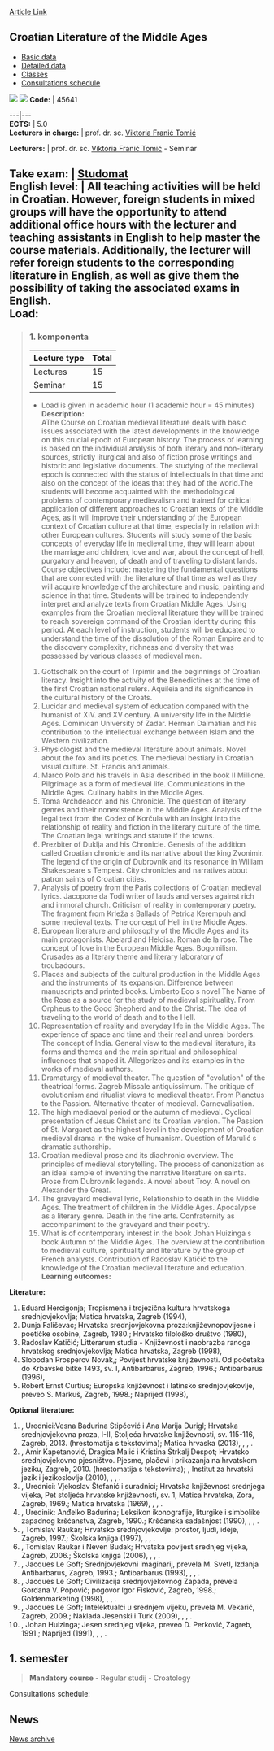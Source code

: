 [Article Link](https://www.fhs.hr/en/course/clotma)

## Croatian Literature of the Middle Ages
  * [Basic data](https://www.fhs.hr/en/course/clotma#v1id-523754_985314_1_0 "Basic data")
  * [Detailed data](https://www.fhs.hr/en/course/clotma#v1id-523754_985314_1_1 "Detailed data")
  * [Classes](https://www.fhs.hr/en/course/clotma#v1id-523754_985314_1_2 "Classes")
  * [Consultations schedule](https://www.fhs.hr/en/course/clotma#v1id-523754_985314_1_3 "Consultations schedule")


[![](https://www.fhs.hr/img/flags/gif/hr.gif)](https://www.fhs.hr/predmet/hks) [![](https://www.fhs.hr/img/flags/gif/gb.gif)](https://www.fhs.hr/en/course/clotma)
**Code:** |  45641  
  
---|---  
**ECTS:** |  5.0   
**Lecturers in charge:** |  prof. dr. sc. [Viktoria Franić Tomić](https://www.fhs.hr/staff/viktoria.franic_tomic)   
  
**Lecturers:** |  prof. dr. sc. [Viktoria Franić Tomić](https://www.fhs.hr/djelatnik/viktoria.franic_tomic) - Seminar  
  
**Take exam:** |  [Studomat](http://www.isvu.hr/studomat)  
**English level:** |  All teaching activities will be held in Croatian. However, foreign students in mixed groups will have the opportunity to attend additional office hours with the lecturer and teaching assistants in English to help master the course materials. Additionally, the lecturer will refer foreign students to the corresponding literature in English, as well as give them the possibility of taking the associated exams in English.   
**Load:**  
---  
> ### 1. komponenta
> | Lecture type | Total  
> ---|---  
> Lectures | 15  
> Seminar | 15  
> * Load is given in academic hour (1 academic hour = 45 minutes)   
**Description:**  
> AThe Course on Croatian medieval literature deals with basic issues associated with the latest developments in the knowledge on this crucial epoch of European history. The process of learning is based on the individual analysis of both literary and non-literary sources, strictly liturgical and also of fiction prose writings and historic and legislative documents. The studying of the medieval epoch is connected with the status of intellectuals in that time and also on the concept of the ideas that they had of the world.The students will become acquainted with the methodological problems of contemporary medievalism and trained for critical application of different approaches to Croatian texts of the Middle Ages, as it will improve their understanding of the European context of Croatian culture at that time, especially in relation with other European cultures. Students will study some of the basic concepts of everyday life in medieval time, they will learn about the marriage and children, love and war, about the concept of hell, purgatory and heaven, of death and of traveling to distant lands. Course objectives include: mastering the fundamental questions that are connected with the literature of that time as well as they will acquire knowledge of the architecture and music, painting and science in that time. Students will be trained to independently interpret and analyze texts from Croatian Middle Ages. Using examples from the Croatian medieval literature they will be trained to reach sovereign command of the Croatian identity during this period. At each level of instruction, students will be educated to understand the time of the dissolution of the Roman Empire and to the discovery complexity, richness and diversity that was possessed by various classes of medieval men.   
>    
>  1. Gottschalk on the court of Trpimir and the beginnings of Croatian literacy. Insight into the activity of the Benedictines at the time of the first Croatian national rulers. Aquileia and its significance in the cultural history of the Croats.   
>  2. Lucidar and medieval system of education compared with the humanist of XIV. and XV century. A university life in the Middle Ages. Dominican University of Zadar. Herman Dalmatian and his contribution to the intellectual exchange between Islam and the Western civilization.   
>  3. Physiologist and the medieval literature about animals. Novel about the fox and its poetics. The medieval bestiary in Croatian visual culture. St. Francis and animals.   
>  4. Marco Polo and his travels in Asia described in the book Il Millione. Pilgrimage as a form of medieval life. Communications in the Middle Ages. Culinary habits in the Middle Ages.   
>  5. Toma Archdeacon and his Chronicle. The question of literary genres and their nonexistence in the Middle Ages. Analysis of the legal text from the Codex of Korčula with an insight into the relationship of reality and fiction in the literary culture of the time. The Croatian legal writings and statute if the towns.   
>  6. Prezbiter of Duklja and his Chronicle. Genesis of the addition called Croatian chronicle and its narrative about the king Zvonimir. The legend of the origin of Dubrovnik and its resonance in William Shakespeare s Tempest. City chronicles and narratives about patron saints of Croatian cities.   
>  7. Analysis of poetry from the Paris collections of Croatian medieval lyrics. Jacopone da Todi writer of lauds and verses against rich and immoral church. Criticism of reality in contemporary poetry. The fragment from Krleža s Ballads of Petrica Kerempuh and some medieval texts. The concept of Hell in the Middle Ages.   
>  8. European literature and philosophy of the Middle Ages and its main protagonists. Abelard and Heloisa. Roman de la rose. The concept of love in the European Middle Ages. Bogomilism. Crusades as a literary theme and literary laboratory of troubadours.   
>  9. Places and subjects of the cultural production in the Middle Ages and the instruments of its expansion. Difference between manuscripts and printed books. Umberto Eco s novel The Name of the Rose as a source for the study of medieval spirituality. From Orpheus to the Good Shepherd and to the Christ. The idea of traveling to the world of death and to the Hell.   
>  10. Representation of reality and everyday life in the Middle Ages. The experience of space and time and their real and unreal borders. The concept of India. General view to the medieval literature, its forms and themes and the main spiritual and philosophical influences that shaped it. Allegorizes and its examples in the works of medieval authors.   
>  11. Dramaturgy of medieval theater. The question of "evolution" of the theatrical forms. Zagreb Missale antiquissimum. The critique of evolutionism and ritualist views to medieval theater. From Planctus to the Passion. Alternative theater of medieval. Carnevalisation.   
>  12. The high mediaeval period or the autumn of medieval. Cyclical presentation of Jesus Christ and its Croatian version. The Passion of St. Margaret as the highest level in the development of Croatian medieval drama in the wake of humanism. Question of Marulić s dramatic authorship.   
>  13. Croatian medieval prose and its diachronic overview. The principles of medieval storytelling. The process of canonization as an ideal sample of inventing the narrative literature on saints. Prose from Dubrovnik legends. A novel about Troy. A novel on Alexander the Great.   
>  14. The graveyard medieval lyric, Relationship to death in the Middle Ages. The treatment of children in the Middle Ages. Apocalypse as a literary genre. Death in the fine arts. Confraternity as accompaniment to the graveyard and their poetry.   
>  15. What is of contemporary interest in the book Johan Huizinga s book Autumn of the Middle Ages. The overview at the contribution to medieval culture, spirituality and literature by the group of French analysts. Contribution of Radoslav Katičić to the knowledge of the Croatian medieval literature and education.  
**Learning outcomes:**  

  
**Literature:**  
  1. Eduard Hercigonja; Tropismena i trojezična kultura hrvatskoga srednjovjekovlja; Matica hrvatska, Zagreb (1994), 
  2. Dunja Fališevac; Hrvatska srednjovjekovna proza:književnopovijesne i poetičke osobine, Zagreb, 1980.; Hrvatsko filološko društvo (1980), 
  3. Radoslav Katičić; Litterarum studia - Književnost i naobrazba ranoga hrvatskog srednjovjekovlja; Matica hrvatska, Zagreb (1998), 
  4. Slobodan Prosperov Novak,; Povijest hrvatske književnosti. Od početaka do Krbavske bitke 1493, sv. I, Antibarbarus, Zagreb, 1996.; Antibarbarus (1996), 
  5. Robert Ernst Curtius; Europska književnost i latinsko srednjovjekovlje, preveo S. Markuš, Zagreb, 1998.; Naprijed (1998), 

  
**Optional literature:**  
  1. , Urednici:Vesna Badurina Stipčević i Ana Marija Durigl; Hrvatska srednjovjekovna proza, I-II, Stoljeća hrvatske književnosti, sv. 115-116, Zagreb, 2013. (hrestomatija s tekstovima); Matica hrvaska (2013), , , .
  2. , Amir Kapetanović, Dragica Malić i Kristina Štrkalj Despot; Hrvatsko srednjovjekovno pjesništvo. Pjesme, plačevi i prikazanja na hrvatskom jeziku, Zagreb, 2010. (hrestomatija s tekstovima); , Institut za hrvatski jezik i jezikoslovlje (2010), , , .
  3. , Urednici: Vjekoslav Štefanić i suradnici; Hrvatska književnost srednjega vijeka, Pet stoljeća hrvatske književnosti, sv. 1, Matica hrvatska, Zora, Zagreb, 1969.; Matica hrvatska (1969), , , .
  4. , Uredinik: Anđelko Badurina; Leksikon ikonografije, liturgike i simbolike zapadnog kršćanstva, Zagreb, 1990.; Kršćanska sadašnjost (1990), , , .
  5. , Tomislav Raukar; Hrvatsko srednjovjekovlje: prostor, ljudi, ideje, Zagreb, 1997.; Školska knjiga (1997), , , .
  6. , Tomislav Raukar i Neven Budak; Hrvatska povijest srednjeg vijeka, Zagreb, 2006.; Školska knjiga (2006), , , .
  7. , Jacques Le Goff; Srednjovjekovni imaginarij, prevela M. Svetl, Izdanja Antibarbarus, Zagreb, 1993.; Antibarbarus (1993), , , .
  8. , Jacques Le Goff; Civilizacija srednjovjekovnog Zapada, prevela Gordana V. Popović; pogovor Igor Fisković, Zagreb, 1998.; Goldenmarketing (1998), , , .
  9. , Jacques Le Goff; Intelektualci u srednjem vijeku, prevela M. Vekarić, Zagreb, 2009.; Naklada Jesenski i Turk (2009), , , .
  10. , Johan Huizinga; Jesen srednjeg vijeka, preveo D. Perković, Zagreb, 1991.; Naprijed (1991), , , .

  
**1. semester**  
---  
> **Mandatory course** - Regular studij - Croatology  
>   
Consultations schedule: 


## News
[News archive](https://www.fhs.hr/en/course/clotma?@=20pzv#news_85399 "News archive")
